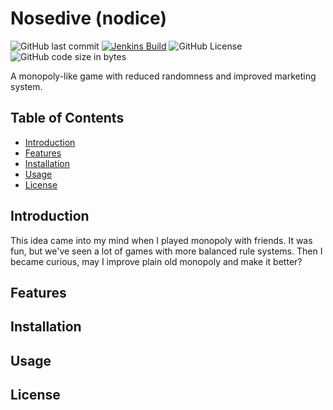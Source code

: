 # Nosedive (nodice)

![GitHub last commit](https://img.shields.io/github/last-commit/alterdekim/NoDice)
[![Jenkins Build](https://img.shields.io/jenkins/build?jobUrl=https%3A%2F%2Fjenkins.awain.net%2Fjob%2FNosedive%2F)](https://jenkins.awain.net/job/Nosedive/)
![GitHub License](https://img.shields.io/github/license/alterdekim/NoDice)
![GitHub code size in bytes](https://img.shields.io/github/languages/code-size/alterdekim/NoDice)

A monopoly-like game with reduced randomness and improved marketing system.

## Table of Contents
- [Introduction](#introduction)
- [Features](#features)
- [Installation](#installation)
- [Usage](#usage)
- [License](#license)

## Introduction

This idea came into my mind when I played monopoly with friends. It was fun, but we've seen a lot of games with more balanced rule systems. Then I became curious, may I improve plain old monopoly and make it better?

## Features

## Installation

## Usage

## License
